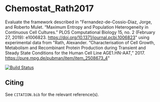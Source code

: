 # Chemostat_Rath2017

Evaluate the framework described in "Fernandez-de-Cossio-Diaz, Jorge, and Roberto Mulet. “Maximum Entropy and Population Heterogeneity in Continuous Cell Cultures.” PLOS Computational Biology 15, no. 2 (February 27, 2019): e1006823. https://doi.org/10.1371/journal.pcbi.1006823" using experimental data from "Rath, Alexander. “Characterisation of Cell Growth, Metabolism and Recombinant Protein Production during Transient and Steady State Conditions for the Human Cell Line AGE1.HN-AAT,” 2017. https://pure.mpg.de/pubman/item/item_2508673_4"

[![Build Status](https://travis-ci.com/josePereiro/Chemostat_Rath2017.jl.svg?branch=master)](https://travis-ci.com/josePereiro/Chemostat_Rath2017.jl)

## Citing

See `CITATION.bib` for the relevant reference(s).

